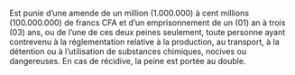 Est punie d’une amende de un million (1.000.000) à cent millions (100.000.000) de francs CFA et d’un emprisonnement de un (01) an à trois (03) ans, ou de l’une de ces deux peines seulement, toute personne ayant contrevenu à la réglementation relative à la production, au transport, à la détention ou à l’utilisation de substances chimiques, nocives ou dangereuses.
En cas de récidive, la peine est portée au double.